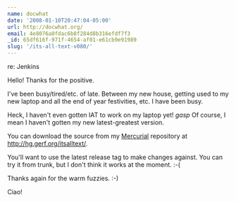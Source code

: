 ```yaml
---
name: docwhat
date: '2008-01-10T20:47:04-05:00'
url: http://docwhat.org/
email: 4e8076a0fdac6b8f284d8b316efdf7f3
_id: 65df616f-971f-4654-af01-e61cb9e91989
slug: '/its-all-text-v080/'
---
```


re: Jenkins

Hello! Thanks for the positive.

I've been busy/tired/etc. of late. Between my new house, getting used to my
new laptop and all the end of year festivities, etc. I have been busy.

Heck, I haven't even gotten IAT to work on my laptop yet! _gasp_ Of course, I
mean I haven't gotten my new latest-greatest version.

You can download the source from my
<a href="http://www.selenic.com/mercurial/" rel="nofollow">Mercurial</a>
repository at
<a href="http://hg.gerf.org/itsalltext/" rel="nofollow">http://hg.gerf.org/itsalltext/</a>.

You'll want to use the latest release tag to make changes against. You can try
it from trunk, but I don't think it works at the moment. :-(

Thanks again for the warm fuzzies. :-)

Ciao!
